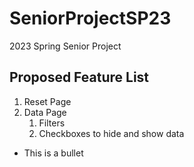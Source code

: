 # SeniorProjectSP23
2023 Spring Senior Project

## Proposed Feature List
1. Reset Page
2. Data Page
    1. Filters
   2. Checkboxes to hide and show data
- This is a bullet
